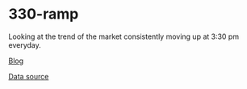 # 330-ramp
Looking at the trend of the market consistently moving up at 3:30 pm everyday.  

[Blog](https://medium.com/@joseph.louis.bell/is-the-3-30-ramp-real-9454438d92d2)

[Data source](https://firstratedata.com/i/index/SPX)
